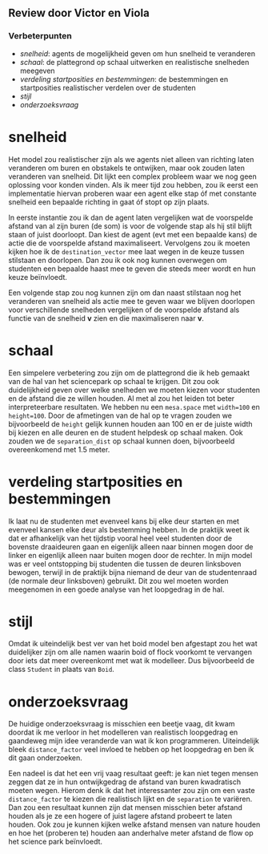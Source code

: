 ## Review door Victor en Viola

### Verbeterpunten

- *snelheid*: agents de mogelijkheid geven om hun snelheid te veranderen
- *schaal*: de plattegrond op schaal uitwerken en realistische snelheden meegeven
- *verdeling startposities en bestemmingen*: de bestemmingen en startposities realistischer verdelen over de studenten
- *stijl*
- *onderzoeksvraag*

# snelheid

Het model zou realistischer zijn als we agents niet alleen van richting laten veranderen om buren en obstakels te ontwijken, maar ook zouden laten veranderen van snelheid. Dit lijkt een complex probleem waar we nog geen oplossing voor konden vinden. Als ik meer tijd zou hebben, zou ik eerst een implementatie hiervan proberen waar een agent elke stap óf met constante snelheid een bepaalde richting in gaat óf stopt op zijn plaats. 

In eerste instantie zou ik dan de agent laten vergelijken wat de voorspelde afstand van al zijn buren (de som) is voor de volgende stap als hij stil blijft staan of juist doorloopt. Dan kiest de agent (evt met een bepaalde kans) de actie die de voorspelde afstand maximaliseert.
Vervolgens zou ik moeten kijken hoe ik de `destination_vector` mee laat wegen in de keuze tussen stilstaan en doorlopen.
Dan zou ik ook nog kunnen overwegen om studenten een bepaalde haast mee te geven die steeds meer wordt en hun keuze beïnvloedt.

Een volgende stap zou nog kunnen zijn om dan naast stilstaan nog het veranderen van snelheid als actie mee te geven waar we blijven doorlopen voor verschillende snelheden vergelijken of de voorspelde afstand als functie van de snelheid **v** zien en die maximaliseren naar **v**.

# schaal

Een simpelere verbetering zou zijn om de plattegrond die ik heb gemaakt van de hal van het sciencepark op schaal te krijgen. Dit zou ook duidelijkheid geven over welke snelheden we moeten kiezen voor studenten en de afstand die ze willen houden. Al met al zou het leiden tot beter interpreteerbare resultaten. We hebben nu een `mesa.space` met `width=100` en `height=100`. Door de afmetingen van de hal op te vragen zouden we bijvoorbeeld de `height` gelijk kunnen houden aan 100 en er de juiste width bij kiezen en alle deuren en de student helpdesk op schaal maken. Ook zouden we de `separation_dist` op schaal kunnen doen, bijvoorbeeld overeenkomend met 1.5 meter.

# verdeling startposities en bestemmingen

Ik laat nu de studenten met evenveel kans bij elke deur starten en met evenveel kansen elke deur als bestemming hebben. In de praktijk weet ik dat er afhankelijk van het tijdstip vooral heel veel studenten door de bovenste draaideuren gaan en eigenlijk alleen naar binnen mogen door de linker en eigenlijk alleen naar buiten mogen door de rechter. In mijn model was er veel ontstopping bij studenten die tussen de deuren linksboven bewogen, terwijl in de praktijk bijna niemand de deur van de studentenraad (de normale deur linksboven) gebruikt. Dit zou wel moeten worden meegenomen in een goede analyse van het loopgedrag in de hal.

# stijl

Omdat ik uiteindelijk best ver van het boid model ben afgestapt zou het wat duidelijker zijn om alle namen waarin boid of flock voorkomt te vervangen door iets dat meer overeenkomt met wat ik modelleer. Dus bijvoorbeeld de class `Student` in plaats van `Boid`.

# onderzoeksvraag

De huidige onderzoeksvraag is misschien een beetje vaag, dit kwam doordat ik me verloor in het modelleren van realistisch loopgedrag en gaandeweg mijn idee veranderde van wat ik kon programmeren. Uiteindelijk bleek `distance_factor` veel invloed te hebben op het loopgedrag en ben ik dit gaan onderzoeken. 

Een nadeel is dat het een vrij vaag resultaat geeft: je kan niet tegen mensen zeggen dat ze in hun ontwijkgedrag de afstand van buren kwadratisch moeten wegen. Hierom denk ik dat het interessanter zou zijn om een vaste `distance_factor` te kiezen die realistisch lijkt en de `separation` te variëren. Dan zou een resultaat kunnen zijn dat mensen misschien beter afstand houden als je ze een hogere of juist lagere afstand probeert te laten houden. Ook zou je kunnen kijken welke afstand mensen van nature houden en hoe het (proberen te) houden aan anderhalve meter afstand de flow op het science park beïnvloedt.